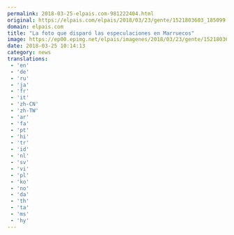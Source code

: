 ```yaml
---
permalink: 2018-03-25-elpais.com-981222404.html
original: https://elpais.com/elpais/2018/03/23/gente/1521803603_185099.html#?ref=rss&format=simple&link=link
domain: elpais.com
title: "La foto que disparó las especulaciones en Marruecos"
image: https://ep00.epimg.net/elpais/imagenes/2018/03/23/gente/1521803603_185099_1521808133_rrss_normal.jpg
date: 2018-03-25 10:14:13
category: news
translations: 
 - 'en'
 - 'de'
 - 'ru'
 - 'ja'
 - 'fr'
 - 'it'
 - 'zh-CN'
 - 'zh-TW'
 - 'ar'
 - 'fa'
 - 'pt'
 - 'hi'
 - 'tr'
 - 'id'
 - 'nl'
 - 'sv'
 - 'vi'
 - 'pl'
 - 'ko'
 - 'no'
 - 'da'
 - 'th'
 - 'ta'
 - 'ms'
 - 'hy'
---
```


